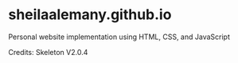 # sheilaalemany.github.io
Personal website implementation using HTML, CSS, and JavaScript

Credits: 
Skeleton V2.0.4